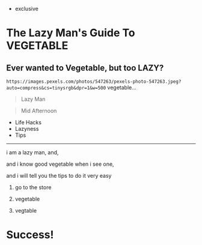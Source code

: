 - exclusive

# The Lazy Man's Guide To VEGETABLE

## Ever wanted to Vegetable, but too LAZY?

`https://images.pexels.com/photos/547263/pexels-photo-547263.jpeg?auto=compress&cs=tinysrgb&dpr=1&w=500` vegetable...

> Lazy Man

> Mid Afternoon

- Life Hacks
- Lazyness
- Tips

---

i am a lazy man, and,

and i know good vegetable when i see one,

and i will tell you the tips to do it very easy

1. go to the store

2. vegetable

3. vegtable

# Success!